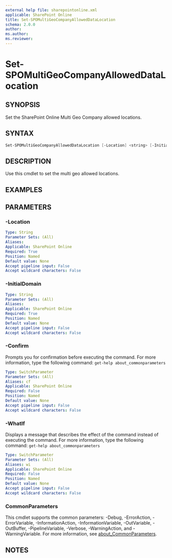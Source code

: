 ```yaml
---
external help file: sharepointonline.xml
applicable: SharePoint Online
title: Set-SPOMultiGeoCompanyAllowedDataLocation
schema: 2.0.0
author: 
ms.author: 
ms.reviewer:
---
```


# Set-SPOMultiGeoCompanyAllowedDataLocation

## SYNOPSIS

Set the SharePoint Online Multi Geo Company allowed locations.

## SYNTAX

```powershell
Set-SPOMultiGeoCompanyAllowedDataLocation [-Location] <string> [-InitialDomain] <string> [-WhatIf] [-Confirm] [<CommonParameters>]
```

## DESCRIPTION

Use this cmdlet to set the multi geo allowed locations.

## EXAMPLES

## PARAMETERS

### -Location

```yaml
Type: String
Parameter Sets: (All)
Aliases:
Applicable: SharePoint Online
Required: True
Position: Named
Default value: None
Accept pipeline input: False
Accept wildcard characters: False
```

### -InitialDomain

```yaml
Type: String
Parameter Sets: (All)
Aliases:
Applicable: SharePoint Online
Required: True
Position: Named
Default value: None
Accept pipeline input: False
Accept wildcard characters: False
```

### -Confirm

Prompts you for confirmation before executing the command.
For more information, type the following command: `get-help about_commonparameters`

```yaml
Type: SwitchParameter
Parameter Sets: (All)
Aliases: cf
Applicable: SharePoint Online
Required: False
Position: Named
Default value: None
Accept pipeline input: False
Accept wildcard characters: False
```

### -WhatIf

Displays a message that describes the effect of the command instead of executing the command.
For more information, type the following command: `get-help about_commonparameters`

```yaml
Type: SwitchParameter
Parameter Sets: (All)
Aliases: wi
Applicable: SharePoint Online
Required: False
Position: Named
Default value: None
Accept pipeline input: False
Accept wildcard characters: False
```

### CommonParameters

This cmdlet supports the common parameters: -Debug, -ErrorAction, -ErrorVariable, -InformationAction, -InformationVariable, -OutVariable, -OutBuffer, -PipelineVariable, -Verbose, -WarningAction, and -WarningVariable. For more information, see [about_CommonParameters](https://go.microsoft.com/fwlink/p/?LinkID=113216).

## NOTES
